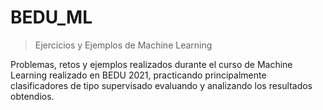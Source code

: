 # BEDU_ML

> Ejercicios y Ejemplos de Machine Learning 

Problemas, retos y ejemplos realizados durante el curso de Machine Learning realizado en BEDU 2021, practicando 
principalmente clasificadores de tipo supervisado evaluando y analizando los resultados obtendios.
